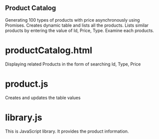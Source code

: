 ## Product Catalog
Generating 100 types of products with price asynchronously using Promises.
Creates dynamic table and lists all the products.
Lists similar products by entering the value of Id, Price, Type.
Examine each products.

# productCatalog.html
Displaying related Products in the form of searching Id, Type, Price

# product.js
Creates and updates the table values
 
# library.js
This is JavaScript library. It provides the product information.
